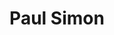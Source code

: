 ---
title: "Paul Simon"
summary: "American singer-songwriter born October 13, 1941, Newark, New Jersey, USA, who rose to fame as one part of . After splitting up with , he went on to have a successful solo career. Inducted into Rock And Roll Hall of Fame in 2001 . His first marriage was to with whom he had a son . He was then briefly married to from 1983 until their divorce in 1984. His third wife is folk singer ."
image: "paul-simon.jpg"
---